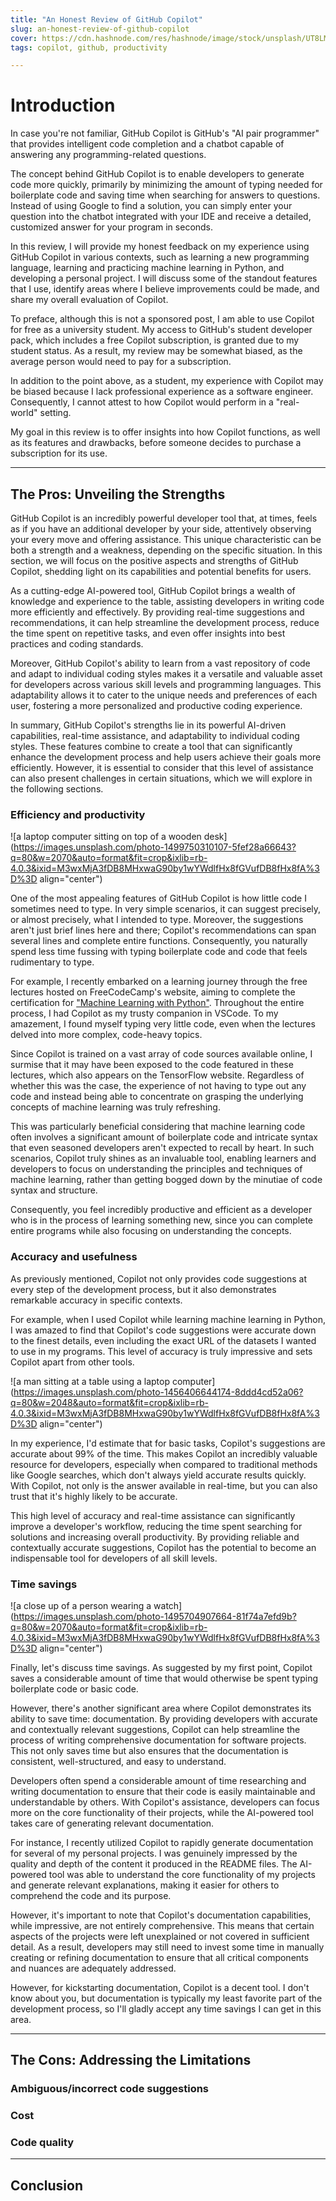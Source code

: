 ```yaml
---
title: "An Honest Review of GitHub Copilot"
slug: an-honest-review-of-github-copilot
cover: https://cdn.hashnode.com/res/hashnode/image/stock/unsplash/UT8LMo-wlyk/upload/6585adde93b70e5db702a81ce15e6e1b.jpeg
tags: copilot, github, productivity

---
```


# Introduction

In case you're not familiar, GitHub Copilot is GitHub's "AI pair programmer" that provides intelligent code completion and a chatbot capable of answering any programming-related questions.

The concept behind GitHub Copilot is to enable developers to generate code more quickly, primarily by minimizing the amount of typing needed for boilerplate code and saving time when searching for answers to questions. Instead of using Google to find a solution, you can simply enter your question into the chatbot integrated with your IDE and receive a detailed, customized answer for your program in seconds.

In this review, I will provide my honest feedback on my experience using GitHub Copilot in various contexts, such as learning a new programming language, learning and practicing machine learning in Python, and developing a personal project. I will discuss some of the standout features that I use, identify areas where I believe improvements could be made, and share my overall evaluation of Copilot.

To preface, although this is not a sponsored post, I am able to use Copilot for free as a university student. My access to GitHub's student developer pack, which includes a free Copilot subscription, is granted due to my student status. As a result, my review may be somewhat biased, as the average person would need to pay for a subscription.

In addition to the point above, as a student, my experience with Copilot may be biased because I lack professional experience as a software engineer. Consequently, I cannot attest to how Copilot would perform in a "real-world" setting.

My goal in this review is to offer insights into how Copilot functions, as well as its features and drawbacks, before someone decides to purchase a subscription for its use.

---

## The Pros: Unveiling the Strengths

GitHub Copilot is an incredibly powerful developer tool that, at times, feels as if you have an additional developer by your side, attentively observing your every move and offering assistance. This unique characteristic can be both a strength and a weakness, depending on the specific situation. In this section, we will focus on the positive aspects and strengths of GitHub Copilot, shedding light on its capabilities and potential benefits for users.

As a cutting-edge AI-powered tool, GitHub Copilot brings a wealth of knowledge and experience to the table, assisting developers in writing code more efficiently and effectively. By providing real-time suggestions and recommendations, it can help streamline the development process, reduce the time spent on repetitive tasks, and even offer insights into best practices and coding standards.

Moreover, GitHub Copilot's ability to learn from a vast repository of code and adapt to individual coding styles makes it a versatile and valuable asset for developers across various skill levels and programming languages. This adaptability allows it to cater to the unique needs and preferences of each user, fostering a more personalized and productive coding experience.

In summary, GitHub Copilot's strengths lie in its powerful AI-driven capabilities, real-time assistance, and adaptability to individual coding styles. These features combine to create a tool that can significantly enhance the development process and help users achieve their goals more efficiently. However, it is essential to consider that this level of assistance can also present challenges in certain situations, which we will explore in the following sections.

### Efficiency and productivity

![a laptop computer sitting on top of a wooden desk](https://images.unsplash.com/photo-1499750310107-5fef28a66643?q=80&w=2070&auto=format&fit=crop&ixlib=rb-4.0.3&ixid=M3wxMjA3fDB8MHxwaG90by1wYWdlfHx8fGVufDB8fHx8fA%3D%3D align="center")

One of the most appealing features of GitHub Copilot is how little code I sometimes need to type. In very simple scenarios, it can suggest precisely, or almost precisely, what I intended to type. Moreover, the suggestions aren't just brief lines here and there; Copilot's recommendations can span several lines and complete entire functions. Consequently, you naturally spend less time fussing with typing boilerplate code and code that feels rudimentary to type.

For example, I recently embarked on a learning journey through the free lectures hosted on FreeCodeCamp's website, aiming to complete the certification for ["Machine Learning with Python"](https://www.freecodecamp.org/learn/machine-learning-with-python/). Throughout the entire process, I had Copilot as my trusty companion in VSCode. To my amazement, I found myself typing very little code, even when the lectures delved into more complex, code-heavy topics.

Since Copilot is trained on a vast array of code sources available online, I surmise that it may have been exposed to the code featured in these lectures, which also appears on the TensorFlow website. Regardless of whether this was the case, the experience of not having to type out any code and instead being able to concentrate on grasping the underlying concepts of machine learning was truly refreshing.

This was particularly beneficial considering that machine learning code often involves a significant amount of boilerplate code and intricate syntax that even seasoned developers aren't expected to recall by heart. In such scenarios, Copilot truly shines as an invaluable tool, enabling learners and developers to focus on understanding the principles and techniques of machine learning, rather than getting bogged down by the minutiae of code syntax and structure.

Consequently, you feel incredibly productive and efficient as a developer who is in the process of learning something new, since you can complete entire programs while also focusing on understanding the concepts.

### Accuracy and usefulness

As previously mentioned, Copilot not only provides code suggestions at every step of the development process, but it also demonstrates remarkable accuracy in specific contexts.

For example, when I used Copilot while learning machine learning in Python, I was amazed to find that Copilot's code suggestions were accurate down to the finest details, even including the exact URL of the datasets I wanted to use in my programs. This level of accuracy is truly impressive and sets Copilot apart from other tools.

![a man sitting at a table using a laptop computer](https://images.unsplash.com/photo-1456406644174-8ddd4cd52a06?q=80&w=2048&auto=format&fit=crop&ixlib=rb-4.0.3&ixid=M3wxMjA3fDB8MHxwaG90by1wYWdlfHx8fGVufDB8fHx8fA%3D%3D align="center")

In my experience, I'd estimate that for basic tasks, Copilot's suggestions are accurate about 99% of the time. This makes Copilot an incredibly valuable resource for developers, especially when compared to traditional methods like Google searches, which don't always yield accurate results quickly. With Copilot, not only is the answer available in real-time, but you can also trust that it's highly likely to be accurate.

This high level of accuracy and real-time assistance can significantly improve a developer's workflow, reducing the time spent searching for solutions and increasing overall productivity. By providing reliable and contextually accurate suggestions, Copilot has the potential to become an indispensable tool for developers of all skill levels.

### Time savings

![a close up of a person wearing a watch](https://images.unsplash.com/photo-1495704907664-81f74a7efd9b?q=80&w=2070&auto=format&fit=crop&ixlib=rb-4.0.3&ixid=M3wxMjA3fDB8MHxwaG90by1wYWdlfHx8fGVufDB8fHx8fA%3D%3D align="center")

Finally, let's discuss time savings. As suggested by my first point, Copilot saves a considerable amount of time that would otherwise be spent typing boilerplate code or basic code.

However, there's another significant area where Copilot demonstrates its ability to save time: documentation. By providing developers with accurate and contextually relevant suggestions, Copilot can help streamline the process of writing comprehensive documentation for software projects. This not only saves time but also ensures that the documentation is consistent, well-structured, and easy to understand.

Developers often spend a considerable amount of time researching and writing documentation to ensure that their code is easily maintainable and understandable by others. With Copilot's assistance, developers can focus more on the core functionality of their projects, while the AI-powered tool takes care of generating relevant documentation.

For instance, I recently utilized Copilot to rapidly generate documentation for several of my personal projects. I was genuinely impressed by the quality and depth of the content it produced in the README files. The AI-powered tool was able to understand the core functionality of my projects and generate relevant explanations, making it easier for others to comprehend the code and its purpose.

However, it's important to note that Copilot's documentation capabilities, while impressive, are not entirely comprehensive. This means that certain aspects of the projects were left unexplained or not covered in sufficient detail. As a result, developers may still need to invest some time in manually creating or refining documentation to ensure that all critical components and nuances are adequately addressed.

However, for kickstarting documentation, Copilot is a decent tool. I don't know about you, but documentation is typically my least favorite part of the development process, so I'll gladly accept any time savings I can get in this area.

---

## The Cons: Addressing the Limitations

### Ambiguous/incorrect code suggestions

### Cost

### Code quality

---

## Conclusion